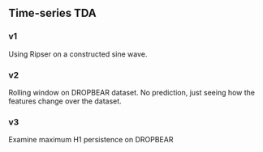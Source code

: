 ## Time-series TDA

### v1
Using Ripser on a constructed sine wave.
### v2
Rolling window on DROPBEAR dataset. No prediction, just seeing how the features change over the dataset.
### v3
Examine maximum H1 persistence on DROPBEAR
